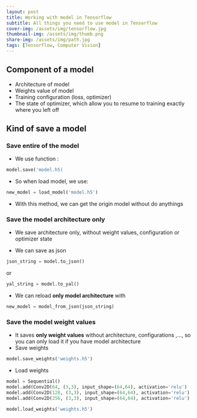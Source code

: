 ```yaml
---
layout: post
title: Working with model in Tensorflow
subtitle: All things you need to use model in Tensorflow
cover-img: /assets/img/tensorflow.jpg
thumbnail-img: /assets/img/thumb.png
share-img: /assets/img/path.jpg
tags: [Tensorflow, Computer Vision]
---
```


## Component of a model
- Architecture of model
- Weights value of model
- Training configuration (loss, optimizer)
- The state of optimizer, which allow you to resume to training exactly where you left off

## Kind of save a model

### Save entire of the model
- We use function :
```python
model.save('model.h5)
```

- So when load model, we use:
```python
new_model = load_model('model.h5')
```
- With this method, we can get the origin model without do anythings

### Save the model architecture only
- We save architecture only, without weight values, configuration or optimizer state

- We can save as json
```python
json_string = model.to_json()
```
or 
```python
yal_string = model.to_yal()
```
- We can reload **only model architecture** with
```python
new_model = model_from_json(json_string)
```

### Save the model weight values
- It saves **only weight values** without architecture, configurations ,..., so you can only load it if you have model architecture
- Save weights
```python
model.save_weights('weights.h5')
```
- Load weights   
```python
model = Sequential()
model.add(Conv2D(64, (3,3), input_shape=(64,64), activation='relu')
model.add(Conv2D(128, (3,3), input_shape=(64,64), activation='relu')
model.add(Conv2D(256, (3,3), input_shape=(64,64), activation='relu')

model.load_weights('weights.h5')
```
